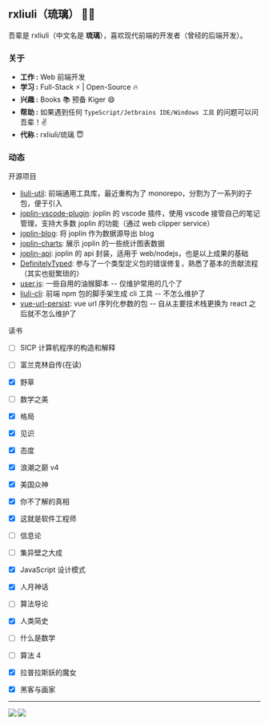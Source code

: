 ## rxliuli（琉璃） 👨‍💻

吾辈是 rxliuli（中文名是 **琉璃**），喜欢现代前端的开发者（曾经的后端开发）。

### 关于

- **工作 :** Web 前端开发
- **学习 :** Full-Stack :zap: | Open-Source :fire:
- **兴趣 :** Books :books: 预备 Kiger 😄
- **帮助 :** 如果遇到任何 `TypeScript/Jetbrains IDE/Windows 工具` 的问题可以问吾辈！:v:
- **代称 :** rxliuli/琉璃 :innocent:

### 动态

开源项目

- [liuli-util](https://github.com/rxliuli/liuli-util): 前端通用工具库，最近重构为了 monorepo，分割为了一系列的子包，便于引入
- [joplin-vscode-plugin](https://marketplace.visualstudio.com/items?itemName=rxliuli.joplin-vscode-plugin&ssr=false#overview): joplin 的 vscode 插件，使用 vscode 接管自己的笔记管理，支持大多数 joplin 的功能（通过 web clipper service）
- [joplin-blog](https://github.com/rxliuli/joplin-blog): 将 joplin 作为数据源导出 blog
- [joplin-charts](https://rxliuli.com/joplin-charts/#/): 展示 joplin 的一些统计图表数据
- [joplin-api](https://www.npmjs.com/package/joplin-api): joplin 的 api 封装，适用于 web/nodejs，也是以上成果的基础
- [DefinitelyTyped](https://github.com/DefinitelyTyped/DefinitelyTyped): 参与了一个类型定义包的错误修复，熟悉了基本的贡献流程（其实也挺繁琐的）
- [user.js](https://github.com/rxliuli/userjs): 一些自用的油猴脚本 -- 仅维护常用的几个了
- [liuli-cli](https://github.com/rxliuli/liuli-cli): 前端 npm 包的脚手架生成 cli 工具 -- 不怎么维护了
- [vue-url-persist](https://github.com/rxliuli/vue-url-persist): vue url 序列化参数的包 -- 自从主要技术栈更换为 react 之后就不怎么维护了

读书

- [ ] SICP 计算机程序的构造和解释
- [ ] 富兰克林自传(在读)
- [x] 野草
- [ ] 数学之美
- [x] 格局
- [x] 见识
- [x] 态度
- [x] 浪潮之巅 v4
- [x] 美国众神
- [x] 你不了解的真相
- [x] 这就是软件工程师
- [ ] 信息论
- [ ] 集异壁之大成
- [x] JavaScript 设计模式
- [x] 人月神话
- [ ] 算法导论
- [x] 人类简史
- [ ] 什么是数学
- [ ] 算法 4
- [x] 拉普拉斯妖的魔女
- [x] 黑客与画家


---

<img align="left" src="https://github-readme-stats.vercel.app/api/top-langs/?username=rxliuli&theme=tokyonight&hide=python,shell" />
<img align="left" src="https://github-readme-stats.vercel.app/api?username=rxliuli&show_icons=true&theme=tokyonight&line_height=40&v=5" />
